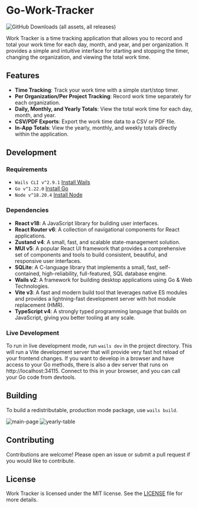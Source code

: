 # Go-Work-Tracker

![GitHub Downloads (all assets, all releases)](https://img.shields.io/github/downloads/theBGuy/go-work-tracker/total?style=for-the-badge)

Work Tracker is a time tracking application that allows you to record and total your work time for each day, month, and year, and per organization. It provides a simple and intuitive interface for starting and stopping the timer, changing the organization, and viewing the total work time.

## Features

- **Time Tracking**: Track your work time with a simple start/stop timer.
- **Per Organization/Per Project Tracking**: Record work time separately for each organization.
- **Daily, Monthly, and Yearly Totals**: View the total work time for each day, month, and year.
- **CSV/PDF Exports**: Export the work time data to a CSV or PDF file.
- **In-App Totals**: View the yearly, monthly, and weekly totals directly within the application.

## Development

### Requirements

- `Wails CLI v^2.9.1` [Install Wails](https://wails.io/docs/gettingstarted/installation)
- `Go v^1.22.0` [Install Go](https://go.dev/doc/install)
- `Node v^18.20.4` [Install Node](https://nodejs.org/en/download/current)

### Dependencies

- **React v18**: A JavaScript library for building user interfaces.
- **React Router v6**: A collection of navigational components for React applications.
- **Zustand v4**: A small, fast, and scalable state-management solution.
- **MUI v5**: A popular React UI framework that provides a comprehensive set of components and tools to build consistent, beautiful, and responsive user interfaces.
- **SQLite**: A C-language library that implements a small, fast, self-contained, high-reliability, full-featured, SQL database engine.
- **Wails v2**: A framework for building desktop applications using Go & Web Technologies.
- **Vite v3**: A fast and modern build tool that leverages native ES modules and provides a lightning-fast development server with hot module replacement (HMR).
- **TypeScript v4**: A strongly typed programming language that builds on JavaScript, giving you better tooling at any scale.

### Live Development

To run in live development mode, run `wails dev` in the project directory. This will run a Vite development
server that will provide very fast hot reload of your frontend changes. If you want to develop in a browser
and have access to your Go methods, there is also a dev server that runs on http://localhost:34115. Connect
to this in your browser, and you can call your Go code from devtools.

## Building

To build a redistributable, production mode package, use `wails build`.

![main-page](https://github.com/user-attachments/assets/2bb0c460-264a-415b-9929-25585e6b362e)
![yearly-table](https://github.com/user-attachments/assets/54e07ba9-5706-467e-9d05-d2f816479d81)

## Contributing

Contributions are welcome! Please open an issue or submit a pull request if you would like to contribute.

## License

Work Tracker is licensed under the MIT license. See the [LICENSE](LICENSE) file for more details.
